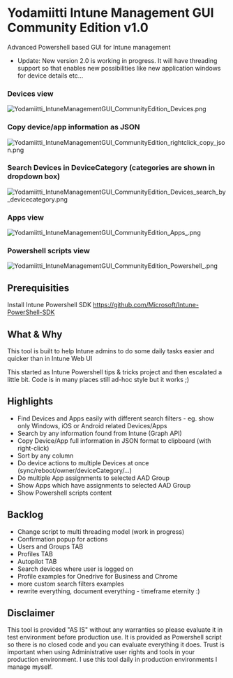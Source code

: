 # Yodamiitti Intune Management GUI Community Edition v1.0
Advanced Powershell based GUI for Intune management

* Update: New version 2.0 is working in progress. It will have threading support so that enables new possibilities like new application windows for device details etc...

### Devices view
![Yodamiitti_IntuneManagementGUI_CommunityEdition_Devices.png](https://www.petripaavola.fi/Yodamiitti_IntuneManagementGUI_CommunityEdition_Devices.png)

### Copy device/app information as JSON
![Yodamiitti_IntuneManagementGUI_CommunityEdition_rightclick_copy_json.png](https://www.petripaavola.fi/Yodamiitti_IntuneManagementGUI_CommunityEdition_rightclick_copy_json.png)

### Search Devices in DeviceCategory (categories are shown in dropdown box)
![Yodamiitti_IntuneManagementGUI_CommunityEdition_Devices_search_by_devicecategory.png](https://www.petripaavola.fi/Yodamiitti_IntuneManagementGUI_CommunityEdition_Devices_search_by_devicecategory.png)

### Apps view
![Yodamiitti_IntuneManagementGUI_CommunityEdition_Apps_.png](https://www.petripaavola.fi/Yodamiitti_IntuneManagementGUI_CommunityEdition_Apps_.png)

### Powershell scripts view
![Yodamiitti_IntuneManagementGUI_CommunityEdition_Powershell_.png](https://www.petripaavola.fi/Yodamiitti_IntuneManagementGUI_CommunityEdition_Powershell_.png)

## Prerequisities
Install Intune Powershell
SDK https://github.com/Microsoft/Intune-PowerShell-SDK

## What & Why
This tool is built to help Intune admins to do some daily tasks easier and quicker than in Intune Web UI

This started as Intune Powershell tips & tricks project and then escalated a little bit. Code is in many places still ad-hoc style but it works ;)

## Highlights
* Find Devices and Apps easily with different search filters - eg. show only Windows, iOS or Android related Devices/Apps
* Search by any information found from Intune (Graph API)
* Copy Device/App full information in JSON format to clipboard (with right-click)
* Sort by any column
* Do device actions to multiple Devices at once (sync/reboot/owner/deviceCategory/...)
* Do multiple App assignments to selected AAD Group
* Show Apps which have assignments to selected AAD Group
* Show Powershell scripts content
## Backlog
* Change script to multi threading model (work in progress)
* Confirmation popup for actions
* Users and Groups TAB
* Profiles TAB
* Autopilot TAB
* Search devices where user is logged on
* Profile examples for Onedrive for Business and Chrome
* more custom search filters examples
* rewrite everything, document everything - timeframe eternity :)

## Disclaimer
This tool is provided "AS IS" without any warranties so please evaluate it in test environment before production use. It is provided as Powershell script so there is no closed code and you can evaluate everything it does. Trust is important when using Administrative user rights and tools in your production environment. I use this tool daily in production environments I manage myself.
